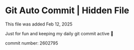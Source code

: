 # Git Auto Commit | Hidden File

This file was added Feb 12, 2025

Just for fun and keeping my daily git commit active 🤪

commit number: 2602795
